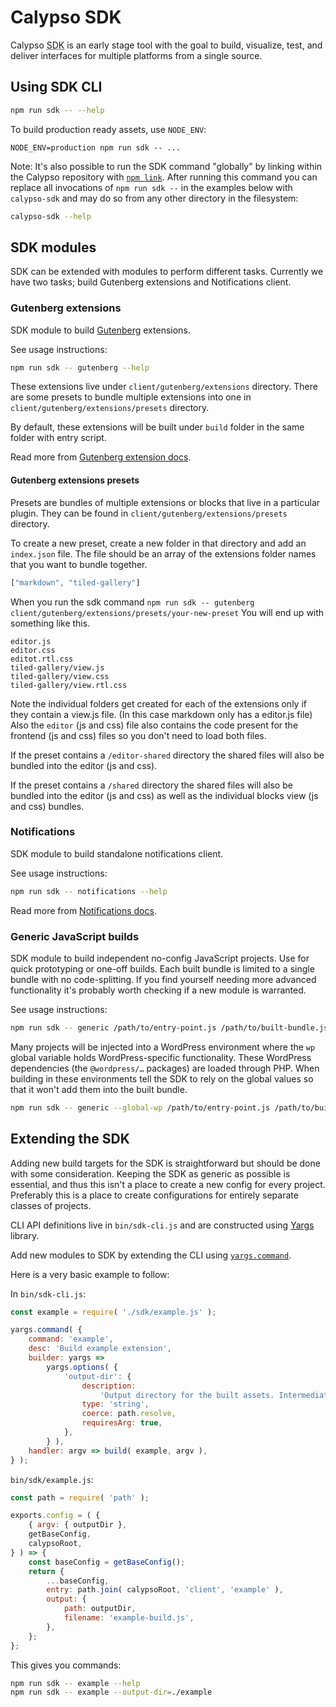 <!-- @format -->

# Calypso SDK

Calypso <abbr title="software development kit">SDK</abbr> is an early stage tool with the goal to build, visualize, test, and deliver interfaces for multiple platforms from a single source.

## Using SDK CLI

```bash
npm run sdk -- --help
```

To build production ready assets, use `NODE_ENV`:

```
NODE_ENV=production npm run sdk -- ...
```

Note: It's also possible to run the SDK command "globally" by linking within the Calypso repository with [`npm link`](https://docs.npmjs.com/cli/link). After running this command you can replace all invocations of `npm run sdk --` in the examples below with `calypso-sdk` and may do so from any other directory in the filesystem:

```bash
calypso-sdk --help
```

## SDK modules

SDK can be extended with modules to perform different tasks. Currently we have two tasks; build Gutenberg extensions and Notifications client.

### Gutenberg extensions

SDK module to build [Gutenberg](https://wordpress.org/gutenberg/handbook/) extensions.

See usage instructions:

```bash
npm run sdk -- gutenberg --help
```

These extensions live under `client/gutenberg/extensions` directory. There are some presets to bundle multiple extensions into one in `client/gutenberg/extensions/presets` directory.

By default, these extensions will be built under `build` folder in the same folder with entry script.

Read more from [Gutenberg extension docs](../client/gutenberg/extensions/README.md).

#### Gutenberg extensions presets

Presets are bundles of multiple extensions or blocks that live in a particular plugin.
They can be found in `client/gutenberg/extensions/presets` directory.

To create a new preset, create a new folder in that directory and add an `index.json` file.
The file should be an array of the extensions folder names that you want to bundle together.

```js
["markdown", "tiled-gallery"]
```

When you run the sdk command `npm run sdk -- gutenberg client/gutenberg/extensions/presets/your-new-preset`
You will end up with something like this.

```
editor.js
editor.css
editot.rtl.css
tiled-gallery/view.js
tiled-gallery/view.css
tiled-gallery/view.rtl.css
```

Note the individual folders get created for each of the extensions only if they contain
a view.js file. (In this case markdown only has a editor.js file) Also the `editor` (js and css) file
also contains the code present for the frontend (js and css) files so you don't need to load both files.

If the preset contains a `/editor-shared` directory the shared files will also be
bundled into the editor (js and css).

If the preset contains a `/shared` directory the shared files will also be bundled
into the editor (js and css) as well as the individual blocks view (js and css) bundles.

### Notifications

SDK module to build standalone notifications client.

See usage instructions:

```bash
npm run sdk -- notifications --help
```

Read more from [Notifications docs](../client/notifications/README.md).

### Generic JavaScript builds

SDK module to build independent no-config JavaScript projects.
Use for quick prototyping or one-off builds.
Each built bundle is limited to a single bundle with no code-splitting.
If you find yourself needing more advanced functionality it's probably worth checking if a new module is warranted.

See usage instructions:
```bash
npm run sdk -- generic /path/to/entry-point.js /path/to/built-bundle.js
```

Many projects will be injected into a WordPress environment where the `wp` global variable holds WordPress-specific functionality.
These WordPress dependencies (the `@wordpress/…` packages) are loaded through PHP.
When building in these environments tell the SDK to rely on the global values so that it won't add them into the built bundle.

```bash
npm run sdk -- generic --global-wp /path/to/entry-point.js /path/to/built-bundle.js
```

## Extending the SDK

Adding new build targets for the SDK is straightforward but should be done with some consideration. Keeping the SDK as generic as possible is essential, and thus this isn't a place to create a new config for every project. Preferably this is a place to create configurations for entirely separate classes of projects.

CLI API definitions live in `bin/sdk-cli.js` and are constructed using [Yargs](http://yargs.js.org/) library.

Add new modules to SDK by extending the CLI using [`yargs.command`](http://yargs.js.org/docs/#api-commandcmd-desc-builder-handler).

Here is a very basic example to follow:

In `bin/sdk-cli.js`:

```js
const example = require( './sdk/example.js' );

yargs.command( {
	command: 'example',
	desc: 'Build example extension',
	builder: yargs =>
		yargs.options( {
			'output-dir': {
				description:
					'Output directory for the built assets. Intermediate directories are created as required.',
				type: 'string',
				coerce: path.resolve,
				requiresArg: true,
			},
		} ),
	handler: argv => build( example, argv ),
} );
```

`bin/sdk/example.js`:

```js
const path = require( 'path' );

exports.config = ( {
	{ argv: { outputDir },
	getBaseConfig,
	calypsoRoot,
} ) => {
	const baseConfig = getBaseConfig();
	return {
		...baseConfig,
		entry: path.join( calypsoRoot, 'client', 'example' ),
		output: {
			path: outputDir,
			filename: 'example-build.js',
		},
	};
};
```

This gives you commands:

```bash
npm run sdk -- example --help
npm run sdk -- example --output-dir=./example
```
